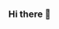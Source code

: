 ### Hi there 👋

<!--
**Gaurav-sketch/Gaurav-sketch** is a ✨ _special_ ✨ repository because its `README.md` (this file) appears on your GitHub profile.
#I am an Engineering graduate with Master's degree in Data and Computational Science from University College Dublin.

- 🔭 I’m currently working on ...
- 🌱 I’m currently learning ...
- 👯 I’m looking to collaborate on ...
- 🤔 I’m looking for help with ...
- 💬 Ask me about ...
- 📫 How to reach me: ...
- 😄 Pronouns: ...
- ⚡ Fun fact: ...
-->
